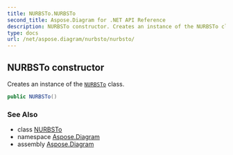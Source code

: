 ```yaml
---
title: NURBSTo.NURBSTo
second_title: Aspose.Diagram for .NET API Reference
description: NURBSTo constructor. Creates an instance of the NURBSTo class
type: docs
url: /net/aspose.diagram/nurbsto/nurbsto/
---
```

## NURBSTo constructor

Creates an instance of the [`NURBSTo`](../) class.

```csharp
public NURBSTo()
```

### See Also

* class [NURBSTo](../)
* namespace [Aspose.Diagram](../../nurbsto/)
* assembly [Aspose.Diagram](../../../)



